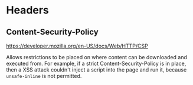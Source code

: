 # Headers

## Content-Security-Policy

https://developer.mozilla.org/en-US/docs/Web/HTTP/CSP

Allows restrictions to be placed on where content can be downloaded and executed from. For example,
if a strict Content-Security-Policy is in place, then a XSS attack couldn't inject a script
into the page and run it, because `unsafe-inline` is not permitted.